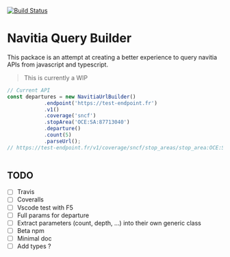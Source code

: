 [![Build Status](https://travis-ci.org/MonsieurMan/navitia-query-builder.svg?branch=master)](https://travis-ci.org/MonsieurMan/navitia-query-builder)
# Navitia Query Builder
This packace is an attempt at creating a better experience to query navitia APIs from javascript and typescript.  
> This is currently a WIP
```typescript
// Current API
const departures = new NavitiaUrlBuilder()
            .endpoint('https://test-endpoint.fr')
            .v1()
            .coverage('sncf')
            .stopArea('OCE:SA:87713040')
            .departure()
            .count(5)
            .parseUrl();
// https://test-endpoint.fr/v1/coverage/sncf/stop_areas/stop_area:OCE:SA:87713040/departures?count=5&
 
```
## TODO
- [ ] Travis
- [ ] Coveralls
- [ ] Vscode test with F5
- [ ] Full params for departure
- [ ] Extract parameters (count, depth, ...) into their own generic class
- [ ] Beta npm
- [ ] Minimal doc
- [ ] Add types ? 